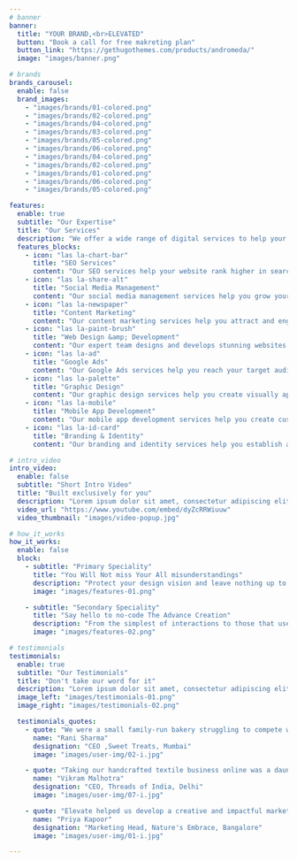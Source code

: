 ```yaml
---
# banner
banner:
  title: "YOUR BRAND,<br>ELEVATED"
  button: "Book a call for free makreting plan"
  button_link: "https://gethugothemes.com/products/andromeda/"
  image: "images/banner.png"

# brands
brands_carousel:
  enable: false
  brand_images:
    - "images/brands/01-colored.png"
    - "images/brands/02-colored.png"
    - "images/brands/04-colored.png"
    - "images/brands/03-colored.png"
    - "images/brands/05-colored.png"
    - "images/brands/06-colored.png"
    - "images/brands/04-colored.png"
    - "images/brands/02-colored.png"
    - "images/brands/01-colored.png"
    - "images/brands/06-colored.png"
    - "images/brands/05-colored.png"

features:
  enable: true
  subtitle: "Our Expertise"
  title: "Our Services"
  description: "We offer a wide range of digital services to help your business succeed online. Whether you need to improve your website's visibility in search engines, engage with your audience on social media, or create compelling content, we have you covered. Our team of experts will work with you to develop a custom strategy tailored to your specific needs and goals."
  features_blocks:
    - icon: "las la-chart-bar"
      title: "SEO Services"
      content: "Our SEO services help your website rank higher in search engine results pages, driving more organic traffic and improving your online visibility. We use proven strategies and techniques to optimize your website for search engines."
    - icon: "las la-share-alt"
      title: "Social Media Management"
      content: "Our social media management services help you grow your online presence and engage with your audience on social media platforms. We create and manage social media profiles, post engaging content, and interact with your audience to build brand awareness and loyalty."
    - icon: "las la-newspaper"
      title: "Content Marketing"
      content: "Our content marketing services help you attract and engage your target audience with high-quality, relevant content. We create compelling content that resonates with your audience and drives them to take action."
    - icon: "las la-paint-brush"
      title: "Web Design &amp; Development"
      content: "Our expert team designs and develops stunning websites that are user-friendly, fast, and responsive. We use the latest technologies and frameworks to deliver high-quality websites that meet your business goals."
    - icon: "las la-ad"
      title: "Google Ads"
      content: "Our Google Ads services help you reach your target audience and drive more traffic to your website. We create and manage Google Ads campaigns that are tailored to your business goals and budget."
    - icon: "las la-palette"
      title: "Graphic Design"
      content: "Our graphic design services help you create visually appealing and impactful designs that communicate your brand message effectively. We design logos, banners, infographics, and other visual assets that reflect your brand identity and resonate with your audience."
    - icon: "las la-mobile"
      title: "Mobile App Development"
      content: "Our mobile app development services help you create custom mobile applications that meet your business needs and goals. We use the latest technologies and frameworks to deliver high-quality mobile apps that provide a seamless user experience."
    - icon: "las la-id-card"
      title: "Branding & Identity"
      content: "Our branding and identity services help you establish a strong brand presence and identity that sets you apart from your competitors. We create brand guidelines, logos, and other visual assets that reflect your brand values and resonate with your audience."

# intro_video
intro_video:
  enable: false
  subtitle: "Short Intro Video"
  title: "Built exclusively for you"
  description: "Lorem ipsum dolor sit amet, consectetur adipiscing elit. Morbi egestas <br> Werat viverra id et aliquet. vulputate egestas sollicitudin."
  video_url: "https://www.youtube.com/embed/dyZcRRWiuuw"
  video_thumbnail: "images/video-popup.jpg"

# how_it_works
how_it_works:
  enable: false
  block:
    - subtitle: "Primary Speciality"
      title: "You Will Not miss Your All misunderstandings"
      description: "Protect your design vision and leave nothing up to interpretation with interaction recipes. Quickly share and access all your team members interactions by using libraries, ensuring consistency throughout the."
      image: "images/features-01.png"

    - subtitle: "Secondary Speciality"
      title: "Say hello to no-code The Advance Creation"
      description: "From the simplest of interactions to those that use Excel-gradeing formulas, ProtoPie can handle them all. Make mind-blowing of New interactions everyday without ever having to write any new code."
      image: "images/features-02.png"

# testimonials
testimonials:
  enable: true
  subtitle: "Our Testimonials"
  title: "Don't take our word for it"
  description: "Lorem ipsum dolor sit amet, consectetur adipiscing elit. Morbi egestas <br> Werat viverra id et aliquet. vulputate egestas sollicitudin."
  image_left: "images/testimonials-01.png"
  image_right: "images/testimonials-02.png"

  testimonials_quotes:
    - quote: "We were a small family-run bakery struggling to compete with larger chains. Elevate helped us develop a targeted social media strategy that resonated with our local community. We've seen a significant increase in foot traffic and online orders, and we're so grateful for Elevate's expertise!"
      name: "Rani Sharma"
      designation: "CEO ,Sweet Treats, Mumbai"
      image: "images/user-img/02-i.jpg"

    - quote: "Taking our handcrafted textile business online was a daunting task. Elevate's team guided us through the process, creating    stunning visuals and crafting compelling brand storytelling. Now, we're receiving orders from customers across the globe!"
      name: "Vikram Malhotra"
      designation: "CEO, Threads of India, Delhi"
      image: "images/user-img/07-i.jpg"

    - quote: "Elevate helped us develop a creative and impactful marketing campaign for our new line of organic skincare products. Their understanding of the Indian beauty market was crucial in building brand recognition and trust among consumers. We've seen a tremendous increase in brand awareness and sales!"
      name: "Priya Kapoor"
      designation: "Marketing Head, Nature's Embrace, Bangalore"
      image: "images/user-img/01-i.jpg"

---
```

